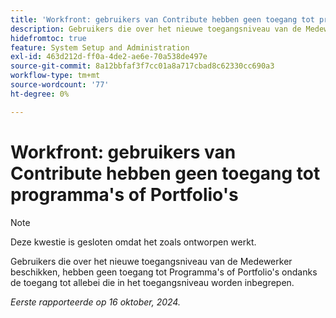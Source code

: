 ```yaml
---
title: 'Workfront: gebruikers van Contribute hebben geen toegang tot programma''s of Portfolio''s'
description: Gebruikers die over het nieuwe toegangsniveau van de Medewerker beschikken, hebben geen toegang tot Programma's of Portfolio's ondanks de toegang tot allebei die in het toegangsniveau worden inbegrepen.
hidefromtoc: true
feature: System Setup and Administration
exl-id: 463d212d-ff0a-4de2-ae6e-70a538de497e
source-git-commit: 8a12bbfaf3f7cc01a8a717cbad8c62330cc690a3
workflow-type: tm+mt
source-wordcount: '77'
ht-degree: 0%

---
```


# Workfront: gebruikers van Contribute hebben geen toegang tot programma&#39;s of Portfolio&#39;s

>[!NOTE]
>
>Deze kwestie is gesloten omdat het zoals ontworpen werkt.

Gebruikers die over het nieuwe toegangsniveau van de Medewerker beschikken, hebben geen toegang tot Programma&#39;s of Portfolio&#39;s ondanks de toegang tot allebei die in het toegangsniveau worden inbegrepen.

_Eerste rapporteerde op 16 oktober, 2024._
